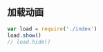## 加载动画

<script src="./r.js"></script>

````js
var load = require('./index')
load.show()
// load.hide()
````
